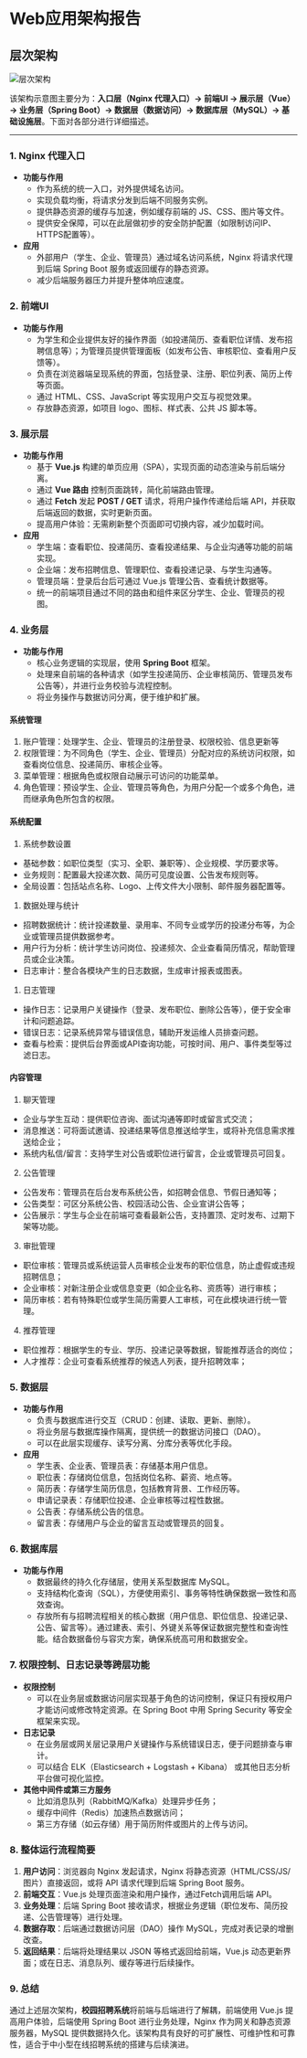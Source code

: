 # Web应用架构报告
## 层次架构
![层次架构](assets/层次架构.png)

该架构示意图主要分为：**入口层（Nginx 代理入口）→ 前端UI → 展示层（Vue）→ 业务层（Spring Boot）→ 数据层（数据访问）→ 数据库层（MySQL）→ 基础设施层**。下面对各部分进行详细描述。

---
### 1. Nginx 代理入口
- **功能与作用**
    - 作为系统的统一入口，对外提供域名访问。
    - 实现负载均衡，将请求分发到后端不同服务实例。
    - 提供静态资源的缓存与加速，例如缓存前端的 JS、CSS、图片等文件。
    - 提供安全保障，可以在此层做初步的安全防护配置（如限制访问IP、HTTPS配置等）。
- **应用**
    - 外部用户（学生、企业、管理员）通过域名访问系统，Nginx 将请求代理到后端 Spring Boot 服务或返回缓存的静态资源。
    - 减少后端服务器压力并提升整体响应速度。
### 2. 前端UI
- **功能与作用**
	- 为学生和企业提供友好的操作界面（如投递简历、查看职位详情、发布招聘信息等）；为管理员提供管理面板（如发布公告、审核职位、查看用户反馈等）。
    - 负责在浏览器端呈现系统的界面，包括登录、注册、职位列表、简历上传等页面。
    - 通过 HTML、CSS、JavaScript 等实现用户交互与视觉效果。
    - 存放静态资源，如项目 logo、图标、样式表、公共 JS 脚本等。
### 3. 展示层
- **功能与作用**
    - 基于 **Vue.js** 构建的单页应用（SPA），实现页面的动态渲染与前后端分离。
    - 通过 **Vue 路由** 控制页面跳转，简化前端路由管理。
    - 通过 **Fetch** 发起 **POST / GET** 请求，将用户操作传递给后端 API，并获取后端返回的数据，实时更新页面。
    - 提高用户体验：无需刷新整个页面即可切换内容，减少加载时间。
- **应用**
    - 学生端：查看职位、投递简历、查看投递结果、与企业沟通等功能的前端实现。
    - 企业端：发布招聘信息、管理职位、查看投递记录、与学生沟通等。
    - 管理员端：登录后台后可通过 Vue.js 管理公告、查看统计数据等。
    - 统一的前端项目通过不同的路由和组件来区分学生、企业、管理员的视图。
### 4. 业务层
- **功能与作用**
    - 核心业务逻辑的实现层，使用 **Spring Boot** 框架。
    - 处理来自前端的各种请求（如学生投递简历、企业审核简历、管理员发布公告等），并进行业务校验与流程控制。
    - 将业务操作与数据访问分离，便于维护和扩展。
#### 系统管理
1. 账户管理：处理学生、企业、管理员的注册登录、权限校验、信息更新等
2. 权限管理：为不同角色（学生、企业、管理员）分配对应的系统访问权限，如查看岗位信息、投递简历、审核企业等。
3. 菜单管理：根据角色或权限自动展示可访问的功能菜单。
4. 角色管理：预设学生、企业、管理员等角色，为用户分配一个或多个角色，进而继承角色所包含的权限。
#### 系统配置
1. 系统参数设置
- 基础参数：如职位类型（实习、全职、兼职等）、企业规模、学历要求等。
- 业务规则：配置最大投递次数、简历可见度设置、公告发布规则等。
- 全局设置：包括站点名称、Logo、上传文件大小限制、邮件服务器配置等。

1. 数据处理与统计
- 招聘数据统计：统计投递数量、录用率、不同专业或学历的投递分布等，为企业或管理员提供数据参考。
- 用户行为分析：统计学生访问岗位、投递频次、企业查看简历情况，帮助管理员或企业决策。
- 日志审计：整合各模块产生的日志数据，生成审计报表或图表。
    
1. 日志管理
- 操作日志：记录用户关键操作（登录、发布职位、删除公告等），便于安全审计和问题追踪。
- 错误日志：记录系统异常与错误信息，辅助开发运维人员排查问题。
- 查看与检索：提供后台界面或API查询功能，可按时间、用户、事件类型等过滤日志。
#### 内容管理
1. 聊天管理
- 企业与学生互动：提供职位咨询、面试沟通等即时或留言式交流；
- 消息推送：可将面试邀请、投递结果等信息推送给学生，或将补充信息需求推送给企业；
- 系统内私信/留言：支持学生对公告或职位进行留言，企业或管理员可回复。
    
2. 公告管理
- 公告发布：管理员在后台发布系统公告，如招聘会信息、节假日通知等；
- 公告类型：可区分系统公告、校园活动公告、企业宣讲公告等；
- 公告展示：学生与企业在前端可查看最新公告，支持置顶、定时发布、过期下架等功能。
    
3. 审批管理
- 职位审核：管理员或系统运营人员审核企业发布的职位信息，防止虚假或违规招聘信息；
- 企业审核：对新注册企业或信息变更（如企业名称、资质等）进行审核；
- 简历审核：若有特殊职位或学生简历需要人工审核，可在此模块进行统一管理。
    
4. 推荐管理
- 职位推荐：根据学生的专业、学历、投递记录等数据，智能推荐适合的岗位；
- 人才推荐：企业可查看系统推荐的候选人列表，提升招聘效率；
### 5. 数据层
- **功能与作用**
    - 负责与数据库进行交互（CRUD：创建、读取、更新、删除）。
    - 将业务层与数据库操作隔离，提供统一的数据访问接口（DAO）。
    - 可以在此层实现缓存、读写分离、分库分表等优化手段。
- **应用**
    - 学生表、企业表、管理员表：存储基本用户信息。
    - 职位表：存储岗位信息，包括岗位名称、薪资、地点等。
    - 简历表：存储学生简历信息，包括教育背景、工作经历等。
    - 申请记录表：存储职位投递、企业审核等过程性数据。
    - 公告表：存储系统公告的信息。
    - 留言表：存储用户与企业的留言互动或管理员的回复。
### 6. 数据库层
- **功能与作用**
    - 数据最终的持久化存储层，使用关系型数据库 MySQL。
    - 支持结构化查询（SQL），方便使用索引、事务等特性确保数据一致性和高效查询。
    - 存放所有与招聘流程相关的核心数据（用户信息、职位信息、投递记录、公告、留言等）。通过建表、索引、外键关系等保证数据完整性和查询性能。结合数据备份与容灾方案，确保系统高可用和数据安全。
### 7. 权限控制、日志记录等跨层功能
- **权限控制**
    - 可以在业务层或数据访问层实现基于角色的访问控制，保证只有授权用户才能访问或修改特定资源。在 Spring Boot 中用 Spring Security 等安全框架来实现。
- **日志记录**
    - 在业务层或网关层记录用户关键操作与系统错误日志，便于问题排查与审计。
    - 可以结合 ELK（Elasticsearch + Logstash + Kibana） 或其他日志分析平台做可视化监控。
- **其他中间件或第三方服务**
    - 比如消息队列（RabbitMQ/Kafka）处理异步任务；
    - 缓存中间件（Redis）加速热点数据访问；
    - 第三方存储（如云存储）用于简历附件或图片的上传与访问。
### 8. 整体运行流程简要
1. **用户访问**：浏览器向 Nginx 发起请求，Nginx 将静态资源（HTML/CSS/JS/图片）直接返回，或将 API 请求代理到后端 Spring Boot 服务。
2. **前端交互**：Vue.js 处理页面渲染和用户操作，通过Fetch调用后端 API。
3. **业务处理**：后端 Spring Boot 接收请求，根据业务逻辑（职位发布、简历投递、公告管理等）进行处理。
4. **数据存取**：后端通过数据访问层（DAO）操作 MySQL，完成对表记录的增删改查。
5. **返回结果**：后端将处理结果以 JSON 等格式返回给前端，Vue.js 动态更新界面；或在日志、消息队列、缓存等进行后续操作。
### 9. 总结
通过上述层次架构，**校园招聘系统**将前端与后端进行了解耦，前端使用 Vue.js 提高用户体验，后端使用 Spring Boot 进行业务处理，Nginx 作为网关和静态资源服务器，MySQL 提供数据持久化。该架构具有良好的可扩展性、可维护性和可靠性，适合于中小型在线招聘系统的搭建与后续演进。
